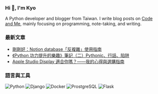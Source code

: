 ### Hi 👋, I'm Kyo

A Python developer and blogger from Taiwan.
I write blog posts on [Code and Me](https://blog.kyomind.tw/), mainly focusing on programming, note-taking, and writing.


### 最新文章
<!-- BLOG-POST-LIST:START -->
- [剛剛好：Notion database「反複雜」使用指南](https://blog.kyomind.tw/notion-database/)
- [《Python 功力提升的樂趣》筆記（二）Pythonic、行話、陷阱](https://blog.kyomind.tw/beyond-the-basic-stuff-with-python-02/)
- [Apple Studio Display 適合你嗎？——我的心得與選購指南](https://blog.kyomind.tw/apple-studio-display/)
<!-- BLOG-POST-LIST:END -->

### 語言與工具

![Python](https://img.shields.io/badge/Python-3776AB?style=flat&logo=Python&logoColor=FFFFFF)
![Django](https://img.shields.io/badge/Django-214a35?style=flat&logo=Django&logoColor=FFFFFF)
![Docker](https://img.shields.io/badge/Docker-2496ED?style=flat&logo=Docker&logoColor=FFFFFF)
![ProstgreSQL](https://img.shields.io/badge/PostgreSQL-4169E1?style=flat&logo=PostgreSQL&logoColor=FFFFFF)
![Flask](https://img.shields.io/badge/Flask-000000?style=flat&logo=Flask&logoColor=FFFFFF)

